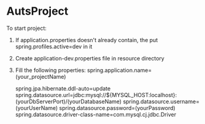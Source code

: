 # AutsProject
To start project:
1) If application.properties doesn't already contain, the put spring.profiles.active=dev in it
2) Create application-dev.properties file in resource directory
3) Fill the following properties:
    spring.application.name=(your_projectName)

    spring.jpa.hibernate.ddl-auto=update
    spring.datasource.url=jdbc:mysql://${MYSQL_HOST:localhost}:(yourDbServerPort)/(yourDatabaseName)
    spring.datasource.username=(yourUserName)
    spring.datasource.password=(yourPassword)
    spring.datasource.driver-class-name=com.mysql.cj.jdbc.Driver